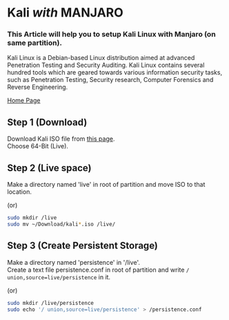 # Kali *with* MANJARO

### This Article will help you to setup Kali Linux with Manjaro (on same partition).
Kali Linux is a Debian-based Linux distribution aimed at advanced Penetration Testing and Security Auditing.
Kali Linux contains several hundred tools which are geared towards various information security tasks, such as
Penetration Testing, Security research, Computer Forensics and Reverse Engineering.

[Home Page](https://www.kali.org/)

## Step 1 (Download)
Download Kali ISO file from [this page](https://www.kali.org/downloads/ "Official page").  
Choose 64-Bit (Live).

## Step 2 (Live space)
Make a directory named 'live' in root of partition and move ISO to that location.  

(or)

```bash
sudo mkdir /live
sudo mv ~/Download/kali*.iso /live/
```

## Step 3 (Create Persistent Storage)
Make a directory named 'persistence' in '/live'.  
Create a text file persistence.conf in root of partition and write `/ union,source=live/persistence` in it.

(or)

```bash
sudo mkdir /live/persistence
sudo echo '/ union,source=live/persistence' > /persistence.conf
```



